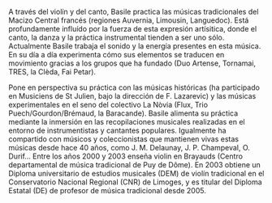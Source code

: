 A través del violín y del canto, Basile practica las músicas tradicionales del Macizo Central francés (regiones Auvernia, Limousin, Languedoc). Está profundamente influído por la fuerza de esta expresión artísitica, donde el canto, la danza y la práctica instrumental tienden a ser uno sólo. Actualmente Basile trabaja el sonido y la energía presentes en esta música. En su día a día experimenta cómo sus elementos se traducen en movimiento gracias a los grupos que ha fundado (Duo Artense, Tornamai, TRES, la Clèda, Fai Petar).

Pone en perspectiva su práctica con las músicas históricas (ha participado en Musiciens de St Julien, bajo la dirección de F. Lazarevic) y las músicas experimentales en el seno del colectivo La Nòvia (Flux, Trio Puech/Gourdon/Brémaud, la Baracande).
Basile alimenta su práctica mediante la inmersión en las recopilaciones musicales realizadas en el entorno de instrumentistas y cantantes populares. Igualmente ha compartido con músicos y coleccionistas que mantienen vivas estas músicas desde hace 40 años, como J. M. Delaunay, J. P. Champeval, O. Durif…
Entre los años 2000 y 2003 enseña violin en Brayauds (Centro departamental de música tradicional de Puy de Dôme). En 2003 obtiene un Diploma universitario de estudios musicales (DEM) de violín tradicional en el Conservatorio Nacional Regional (CNR) de Limoges, y es titular del Diploma Estatal (DE) de profesor de música tradicional desde 2005.

